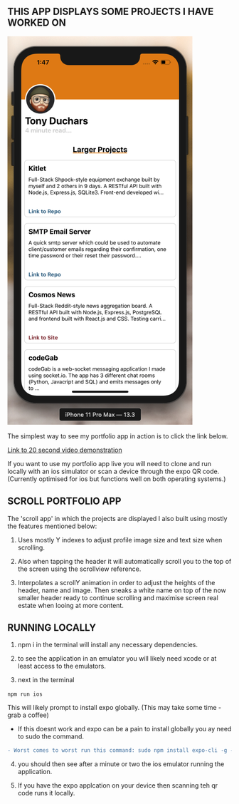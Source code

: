 ## THIS APP DISPLAYS SOME PROJECTS I HAVE WORKED ON

![Alt text](assets/HomeScreenshot.png?raw=true "Screnshot of Homescreen of application. Video below shows animation.")

The simplest way to see my portfolio app in action is to click the link below.

[Link to 20 second video demonstration](https://youtu.be/F9M3a3Xp9T0)


If you want to use my portfolio app live you will need to clone and run locally with an ios simulator or scan a device through the expo QR code.
(Currently optimised for ios but functions well on both operating systems.)

## SCROLL PORTFOLIO APP

The 'scroll app' in which the projects are displayed I also built using mostly the
features mentioned below:

1. Uses mostly Y indexes to adjust profile image size and text size when scrolling.

2. Also when tapping the header it will automatically scroll you to the top of
   the screen using the scrollview reference.

3. Interpolates a scrollY animation in order to adjust the heights of the header, name and image.
   Then sneaks a white name on top of the now smaller header ready to continue scrolling and
   maximise screen real estate when looing at more content.

## RUNNING LOCALLY

1. npm i in the terminal will install any necessary dependencies.

2. to see the application in an emulator you will likely need xcode or at least access to the emulators.

3. next in the terminal 

```npm run ios``` 

This will likely prompt to install expo globally. (This may take some time - grab a coffee)

- If this doesnt work and expo can be a pain to install globally you ay need to sudo the command.
```diff
- Worst comes to worst run this command: sudo npm install expo-cli -g --unsafe-perm
```

4. you should then see after a minute or two the ios emulator running the application.

5. If you have the expo applcation on your device then scanning teh qr code runs it locally.
